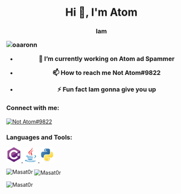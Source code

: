 <h1 align="center">Hi 👋, I'm Atom</h1>
<h3 align="center"> Iam 

<p align="left"> <img src="https://komarev.com/ghpvc/?username=oaaronn&label=Profile%20views&color=0e75b6&style=flat" alt="oaaronn" /> </p>

- 🔭 I’m currently working on **Atom ad Spammer**

- 📫 How to reach me **Not Atom#9822**

- ⚡ Fun fact Iam gonna give you up 
<h3 align="left">Connect with me:</h3>
<p align="left">
<a href="https://discord.gg/mkQQa4fG" target="blank"><img align="center" src="https://raw.githubusercontent.com/rahuldkjain/github-profile-readme-generator/master/src/images/icons/Social/discord.svg" alt="Not Atom#9822" height="30" width="40" /></a>
</p>

<h3 align="left">Languages and Tools:</h3>
<p align="left"> <a href="https://www.w3schools.com/cs/" target="_blank" rel="noreferrer"> <img src="https://raw.githubusercontent.com/devicons/devicon/master/icons/csharp/csharp-original.svg" alt="csharp" width="40" height="40"/> </a> <a href="https://www.java.com" target="_blank" rel="noreferrer"> <img src="https://raw.githubusercontent.com/devicons/devicon/master/icons/java/java-original.svg" alt="java" width="40" height="40"/> </a> <a href="https://www.python.org" target="_blank" rel="noreferrer"> <img src="https://raw.githubusercontent.com/devicons/devicon/master/icons/python/python-original.svg" alt="python" width="40" height="40"/> </a> </p>

<p><img align="left" src="https://github-readme-stats.vercel.app/api/top-langs?username=oaaronn&show_icons=true&locale=en&layout=compact" alt="Masat0r" /></p>

<p>&nbsp;<img align="center" src="https://github-readme-stats.vercel.app/api?username=oaaronn&show_icons=true&locale=en" alt="Masat0r" /></p>

<p><img align="center" src="https://github-readme-streak-stats.herokuapp.com/?user=oaaronn&theme=dark" alt="Masat0r" /></p>
